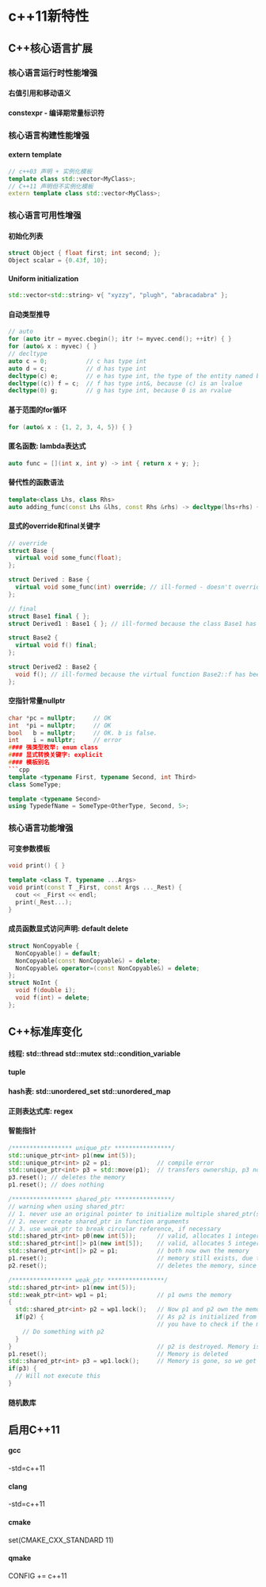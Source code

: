 # c++11新特性
## C++核心语言扩展
### 核心语言运行时性能增强
#### 右值引用和移动语义
#### constexpr - 编译期常量标识符

### 核心语言构建性能增强
#### extern template
```cpp
// c++03 声明 + 实例化模板
template class std::vector<MyClass>;
// C++11 声明但不实例化模板
extern template class std::vector<MyClass>;
```

### 核心语言可用性增强
#### 初始化列表
```cpp
struct Object { float first; int second; };
Object scalar = {0.43f, 10};
```
#### Uniform initialization
```cpp
std::vector<std::string> v{ "xyzzy", "plugh", "abracadabra" };
```
#### 自动类型推导
```cpp
// auto
for (auto itr = myvec.cbegin(); itr != myvec.cend(); ++itr) { }
for (auto& x : myvec) { }
// decltype
auto c = 0;           // c has type int
auto d = c;           // d has type int
decltype(c) e;        // e has type int, the type of the entity named by c
decltype((c)) f = c;  // f has type int&, because (c) is an lvalue
decltype(0) g;        // g has type int, because 0 is an rvalue
```
#### 基于范围的for循环
```cpp
for (auto& x : {1, 2, 3, 4, 5}) { }
```
#### 匿名函数: lambda表达式
```cpp
auto func = [](int x, int y) -> int { return x + y; };
```
#### 替代性的函数语法
```cpp
template<class Lhs, class Rhs>
auto adding_func(const Lhs &lhs, const Rhs &rhs) -> decltype(lhs+rhs) {return lhs + rhs;}
```
#### 显式的override和final关键字
```cpp
// override
struct Base {
  virtual void some_func(float);
};

struct Derived : Base {
  virtual void some_func(int) override; // ill-formed - doesn't override a base class method
};

// final
struct Base1 final { };
struct Derived1 : Base1 { }; // ill-formed because the class Base1 has been marked final

struct Base2 {
  virtual void f() final;
};

struct Derived2 : Base2 {
  void f(); // ill-formed because the virtual function Base2::f has been marked final
};
```
#### 空指针常量nullptr
```cpp
char *pc = nullptr;     // OK
int  *pi = nullptr;     // OK
bool   b = nullptr;     // OK. b is false.
int    i = nullptr;     // error
#### 强类型枚举: enum class
#### 显式转换关键字: explicit
#### 模板别名
```cpp
template <typename First, typename Second, int Third>
class SomeType;

template <typename Second>
using TypedefName = SomeType<OtherType, Second, 5>;
```

### 核心语言功能增强
#### 可变参数模板
```cpp
void print() { }

template <class T, typename ...Args> 
void print(const T _First, const Args ..._Rest) {
  cout << _First << endl;
  print(_Rest...);
}
```
#### 成员函数显式访问声明: default delete
```cpp
struct NonCopyable {
  NonCopyable() = default;
  NonCopyable(const NonCopyable&) = delete;
  NonCopyable& operator=(const NonCopyable&) = delete;
};
struct NoInt {
  void f(double i);
  void f(int) = delete;
};
```

## C++标准库变化
#### 线程: std::thread std::mutex std::condition_variable
#### tuple
#### hash表: std::unordered_set std::unordered_map
#### 正则表达式库: regex
#### 智能指针
```cpp
/***************** unique_ptr ****************/
std::unique_ptr<int> p1(new int(5));
std::unique_ptr<int> p2 = p1;             // compile error
std::unique_ptr<int> p3 = std::move(p1);  // transfers ownership, p3 now owns the memory and p1 is set to nullptr
p3.reset(); // deletes the memory
p1.reset(); // does nothing

/***************** shared_ptr ****************/
// warning when using shared_ptr:
// 1. never use an original pointer to initialize multiple shared_ptr(s)
// 2. never create shared_ptr in function arguments
// 3. use weak_ptr to break circular reference, if necessary
std::shared_ptr<int> p0(new int(5));      // valid, allocates 1 integer and initialize it with value 5
std::shared_ptr<int[]> p1(new int[5]);    // valid, allocates 5 integers
std::shared_ptr<int[]> p2 = p1;           // both now own the memory
p1.reset();                               // memory still exists, due to p2
p2.reset();                               // deletes the memory, since no one else owns the memory

/***************** weak_ptr ****************/
std::shared_ptr<int> p1(new int(5));
std::weak_ptr<int> wp1 = p1;              // p1 owns the memory
{
  std::shared_ptr<int> p2 = wp1.lock();   // Now p1 and p2 own the memory
  if(p2) {                                // As p2 is initialized from a weak pointer,
                                          // you have to check if the memory still exists!
    // Do something with p2
  }
}                                         // p2 is destroyed. Memory is owned by p1
p1.reset();                               // Memory is deleted
std::shared_ptr<int> p3 = wp1.lock();     // Memory is gone, so we get an empty shared_ptr
if(p3) {
  // Will not execute this
}
```
#### 随机数库

## 启用C++11
#### gcc
-std=c++11
#### clang
-std=c++11
#### cmake
set(CMAKE_CXX_STANDARD 11)
#### qmake
CONFIG += c++11
